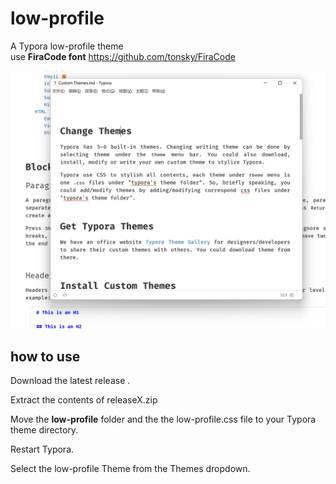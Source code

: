 # low-profile
A  Typora  low-profile  theme  
use **FiraCode font**    https://github.com/tonsky/FiraCode

![image](https://github.com/xihaduanzi/low-profile/blob/main/screen.png)

## how to use

Download the latest release .

Extract the contents of releaseX.zip

Move the **low-profile** folder and the the low-profile.css file to your Typora theme directory.

Restart Typora.

Select the low-profile Theme from the Themes dropdown.
